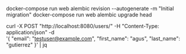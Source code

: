 docker-compose run web alembic revision --autogenerate -m "Initial migration"
docker-compose run web alembic upgrade head

curl -X POST "http://localhost:8080/users/" -H "Content-Type: application/json" -d \
    '{
        "email": "testuser@example.com",
        "first_name": "agus",
        "last_name": "gutierrez"
    }' | jq